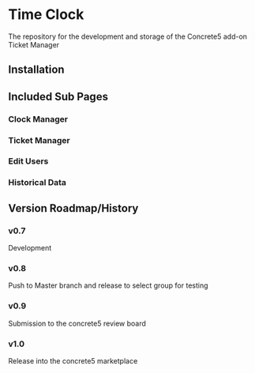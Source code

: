 # Time Clock
The repository for the development and storage of the Concrete5 add-on Ticket Manager

## Installation 

## Included Sub Pages

### Clock Manager

### Ticket Manager

### Edit Users

### Historical Data


## Version Roadmap/History
### v0.7
  Development
### v0.8
  Push to Master branch and release to select group for testing
### v0.9
  Submission to the concrete5 review board
### v1.0
  Release into the concrete5 marketplace
